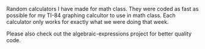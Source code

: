 Random calculators I have made for math class. They were coded as fast as possible for my TI-84 graphing calcultor to use in math class. 
Each calculator only works for exactly what we were doing that week. 

Please also check out the algebraic-expressions project for better quality code.
